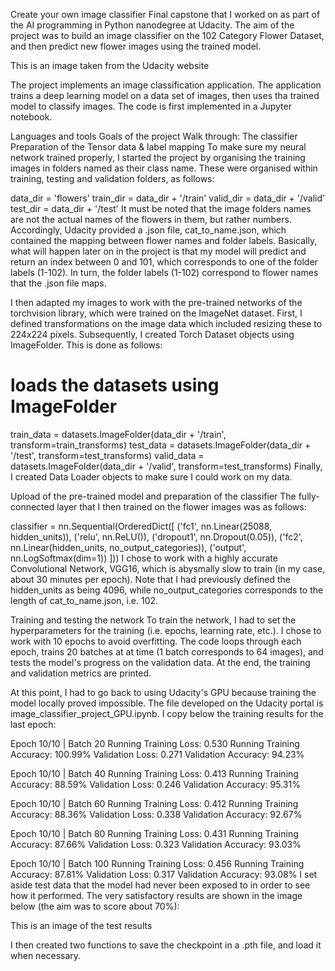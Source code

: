 Create your own image classifier
Final capstone that I worked on as part of the AI programming in Python nanodegree at Udacity. The aim of the project was to build an image classifier on the 102 Category Flower Dataset, and then predict new flower images using the trained model.

This is an image taken from the Udacity website

The project implements an image classification application. The application trains a deep learning model on a data set of images, then uses tha trained model to classify images. The code is first implemented in a Jupyter notebook.

Languages and tools
Goals of the project
Walk through: The classifier
Preparation of the Tensor data & label mapping
To make sure my neural network trained properly, I started the project by organising the training images in folders named as their class name. These were organised within training, testing and validation folders, as follows:

data_dir = 'flowers'
train_dir = data_dir + '/train'
valid_dir = data_dir + '/valid'
test_dir = data_dir + '/test'
It must be noted that the image folders names are not the actual names of the flowers in them, but rather numbers. Accordingly, Udacity provided a .json file, cat_to_name.json, which contained the mapping between flower names and folder labels. Basically, what will happen later on in the project is that my model will predict and return an index between 0 and 101, which corresponds to one of the folder labels (1-102). In turn, the folder labels (1-102) correspond to flower names that the .json file maps.

I then adapted my images to work with the pre-trained networks of the torchvision library, which were trained on the ImageNet dataset. First, I defined transformations on the image data which included resizing these to 224x224 pixels. Subsequently, I created Torch Dataset objects using ImageFolder. This is done as follows:

# loads the datasets using ImageFolder
train_data = datasets.ImageFolder(data_dir + '/train', transform=train_transforms)
test_data = datasets.ImageFolder(data_dir + '/test', transform=test_transforms)
valid_data = datasets.ImageFolder(data_dir + '/valid', transform=test_transforms)
Finally, I created Data Loader objects to make sure I could work on my data.

Upload of the pre-trained model and preparation of the classifier
The fully-connected layer that I then trained on the flower images was as follows:

classifier = nn.Sequential(OrderedDict([
                          ('fc1', nn.Linear(25088, hidden_units)),
                          ('relu', nn.ReLU()),
                          ('dropout1', nn.Dropout(0.05)),
                          ('fc2', nn.Linear(hidden_units, no_output_categories)),
                          ('output', nn.LogSoftmax(dim=1))
                          ]))
I chose to work with a highly accurate Convolutional Network, VGG16, which is abysmally slow to train (in my case, about 30 minutes per epoch). Note that I had previously defined the hidden_units as being 4096, while no_output_categories corresponds to the length of cat_to_name.json, i.e. 102.

Training and testing the network
To train the network, I had to set the hyperparameters for the training (i.e. epochs, learning rate, etc.). I chose to work with 10 epochs to avoid overfitting. The code loops through each epoch, trains 20 batches at at time (1 batch corresponds to 64 images), and tests the model's progress on the validation data. At the end, the training and validation metrics are printed.

At this point, I had to go back to using Udacity's GPU because training the model locally proved impossible. The file developed on the Udacity portal is image_classifier_project_GPU.ipynb. I copy below the training results for the last epoch:

Epoch 10/10 | Batch 20
Running Training Loss: 0.530
Running Training Accuracy: 100.99%
Validation Loss: 0.271
Validation Accuracy: 94.23%

Epoch 10/10 | Batch 40
Running Training Loss: 0.413
Running Training Accuracy: 88.59%
Validation Loss: 0.246
Validation Accuracy: 95.31%

Epoch 10/10 | Batch 60
Running Training Loss: 0.412
Running Training Accuracy: 88.36%
Validation Loss: 0.338
Validation Accuracy: 92.67%

Epoch 10/10 | Batch 80
Running Training Loss: 0.431
Running Training Accuracy: 87.66%
Validation Loss: 0.323
Validation Accuracy: 93.03%

Epoch 10/10 | Batch 100
Running Training Loss: 0.456
Running Training Accuracy: 87.81%
Validation Loss: 0.317
Validation Accuracy: 93.08%
I set aside test data that the model had never been exposed to in order to see how it performed. The very satisfactory results are shown in the image below (the aim was to score about 70%):

This is an image of the test results

I then created two functions to save the checkpoint in a .pth file, and load it when necessary.
